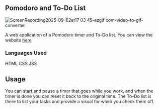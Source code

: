 ## Pomodoro and To-Do List
![ScreenRecording2025-09-02at17 03 45-ezgif com-video-to-gif-converter](https://github.com/user-attachments/assets/775e5614-34bb-451b-b0d1-38a44fe72c11)

A web application of a Pomodoro timer and To-Do list. You can view the website [here](https://kdelise.github.io/pomodoro-to-do/)

### Languages Used
HTML
CSS
JSS

## Usage
You can start and pause a timer that goes while you work, and when the timer is done you can reset it back to the original time. The To-Do list 
is there to list your tasks and provide a visual for when you check them off.
